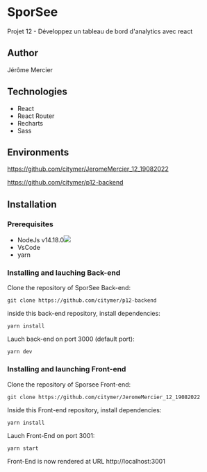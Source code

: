# SporSee

Projet 12 - Développez un tableau de bord d'analytics avec react

## Author

Jérôme Mercier

## Technologies

- React
- React Router
- Recharts
- Sass

## Environments

https://github.com/citymer/JeromeMercier_12_19082022

https://github.com/citymer/p12-backend

## Installation

### Prerequisites

- NodeJs v14.18.0[![](https://img.shields.io/badge/NodeJs-v14.18.0-blue.svg)](https://godoc.org/nanomsg.org/go/mangos/v2)
- VsCode
- yarn

### Installing and lauching Back-end

Clone the repository of SporSee Back-end:

```git clone https://github.com/citymer/p12-backend```

inside this back-end repository, install dependencies:

```yarn install```

Lauch back-end on port 3000 (default port):

```yarn dev```

### Installing and launching Front-end

Clone the repository of Sporsee Front-end:

```git clone https://github.com/citymer/JeromeMercier_12_19082022```

Inside this Front-end repository, install dependencies:

```yarn install```

Lauch Front-End on port 3001:

```yarn start```

Front-End is now rendered at URL http://localhost:3001


